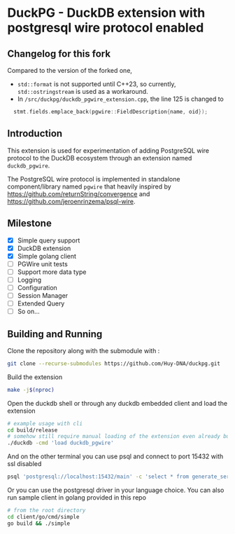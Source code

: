# DuckPG - DuckDB extension with postgresql wire protocol enabled

## Changelog for this fork
Compared to the version of the forked one,

* `std::format` is not supported until C++23, so currently, `std::ostringstream` is used as a workaround.
* In `/src/duckpg/duckdb_pgwire_extension.cpp`, the line 125 is changed to
```c++
  stmt.fields.emplace_back(pgwire::FieldDescription{name, oid});
```

## Introduction
This extension is used for experimentation of adding PostgreSQL wire protocol to the DuckDB ecosystem through an extension named `duckdb_pgwire`.

The PostgreSQL wire protocol is implemented in standalone component/library named `pgwire` that heavily inspired by https://github.com/returnString/convergence and https://github.com/jeroenrinzema/psql-wire.

## Milestone

- [x] Simple query support
- [x] DuckDB extension
- [x] Simple golang client
- [ ] PGWire unit tests
- [ ] Support more data type
- [ ] Logging
- [ ] Configuration
- [ ] Session Manager
- [ ] Extended Query
- [ ] So on...

## Building and Running

Clone the repository along with the submodule with :
```bash
git clone --recurse-submodules https://github.com/Huy-DNA/duckpg.git
```

Build the extension
```bash
make -j$(nproc)
```

Open the duckdb shell or through any duckdb embedded client and load the extension
```bash
# example usage with cli
cd build/release
# somehow still require manual loading of the extension even already built onto the duckdb shell/cli
./duckdb -cmd 'load duckdb_pgwire'   

```

And on the other terminal you can use psql and connect to port 15432 with ssl disabled
```bash
psql 'postgresql://localhost:15432/main' -c 'select * from generate_series(0, 100)'
```

Or you can use the postgresql driver in your language choice.
You can also run sample client in golang provided in this repo
```bash
# from the root directory
cd client/go/cmd/simple
go build && ./simple
```
